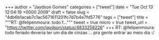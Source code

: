 
+++
author = "Jaydson Gomes"
categories = ["tweet"]
date = "Tue Oct 13 12:04:19 +0000 2009"
draft = false
slug = "4db6b1acab7c1ac5671611201fc7d7b4e7fd5776"
tags = ["tweet"]
title = """RT: @felipenmoura: todo f..."""
tweet = true
micro = true
tweet_url = "https://twitter.com/jaydson/status/4833258226"
+++
RT: @felipenmoura: todo feriado deveria ter um dia de cinzas ... pra gente entrar ao meio dia :/
